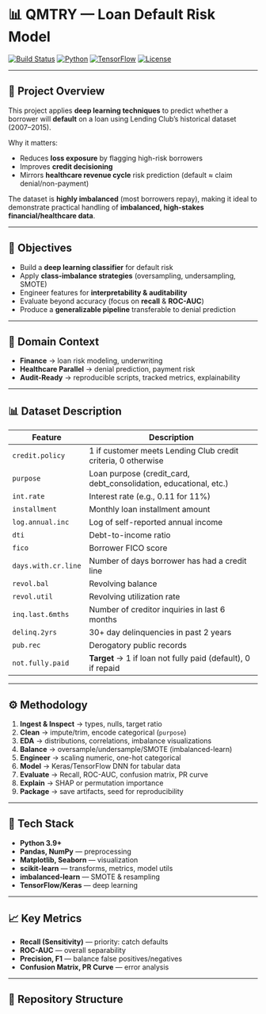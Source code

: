 # 📊 QMTRY — Loan Default Risk Model

[![Build Status](https://img.shields.io/badge/build-passing-brightgreen.svg)]()
[![Python](https://img.shields.io/badge/python-3.9%2B-blue.svg)]()
[![TensorFlow](https://img.shields.io/badge/TensorFlow-2.x-orange.svg)]()
[![License](https://img.shields.io/badge/license-MIT-lightgrey.svg)]()

---

## 📌 Project Overview
This project applies **deep learning techniques** to predict whether a borrower will **default** on a loan using Lending Club’s historical dataset (2007–2015).

Why it matters:
- Reduces **loss exposure** by flagging high-risk borrowers  
- Improves **credit decisioning**  
- Mirrors **healthcare revenue cycle** risk prediction (default ≈ claim denial/non-payment)

The dataset is **highly imbalanced** (most borrowers repay), making it ideal to demonstrate practical handling of **imbalanced, high-stakes financial/healthcare data**.

---

## 🎯 Objectives
- Build a **deep learning classifier** for default risk  
- Apply **class-imbalance strategies** (oversampling, undersampling, SMOTE)  
- Engineer features for **interpretability & auditability**  
- Evaluate beyond accuracy (focus on **recall** & **ROC-AUC**)  
- Produce a **generalizable pipeline** transferable to denial prediction

---

## 🏦 Domain Context
- **Finance** → loan risk modeling, underwriting  
- **Healthcare Parallel** → denial prediction, payment risk  
- **Audit-Ready** → reproducible scripts, tracked metrics, explainability

---

## 📊 Dataset Description
| Feature            | Description                                                                 |
|--------------------|-----------------------------------------------------------------------------|
| `credit.policy`    | 1 if customer meets Lending Club credit criteria, 0 otherwise               |
| `purpose`          | Loan purpose (credit_card, debt_consolidation, educational, etc.)           |
| `int.rate`         | Interest rate (e.g., 0.11 for 11%)                                          |
| `installment`      | Monthly loan installment amount                                             |
| `log.annual.inc`   | Log of self-reported annual income                                          |
| `dti`              | Debt-to-income ratio                                                        |
| `fico`             | Borrower FICO score                                                         |
| `days.with.cr.line`| Number of days borrower has had a credit line                               |
| `revol.bal`        | Revolving balance                                                           |
| `revol.util`       | Revolving utilization rate                                                  |
| `inq.last.6mths`   | Number of creditor inquiries in last 6 months                               |
| `delinq.2yrs`      | 30+ day delinquencies in past 2 years                                       |
| `pub.rec`          | Derogatory public records                                                    |
| `not.fully.paid`   | **Target** → 1 if loan not fully paid (default), 0 if repaid                |

---

## ⚙️ Methodology
1. **Ingest & Inspect** → types, nulls, target ratio  
2. **Clean** → impute/trim, encode categorical (`purpose`)  
3. **EDA** → distributions, correlations, imbalance visualizations  
4. **Balance** → oversample/undersample/SMOTE (imbalanced-learn)  
5. **Engineer** → scaling numeric, one-hot categorical  
6. **Model** → Keras/TensorFlow DNN for tabular data  
7. **Evaluate** → Recall, ROC-AUC, confusion matrix, PR curve  
8. **Explain** → SHAP or permutation importance  
9. **Package** → save artifacts, seed for reproducibility

---

## 🚀 Tech Stack
- **Python 3.9+**  
- **Pandas, NumPy** — preprocessing  
- **Matplotlib, Seaborn** — visualization  
- **scikit-learn** — transforms, metrics, model utils  
- **imbalanced-learn** — SMOTE & resampling  
- **TensorFlow/Keras** — deep learning

---

## 📈 Key Metrics
- **Recall (Sensitivity)** — priority: catch defaults  
- **ROC-AUC** — overall separability  
- **Precision, F1** — balance false positives/negatives  
- **Confusion Matrix, PR Curve** — error analysis

---

## 📂 Repository Structure
